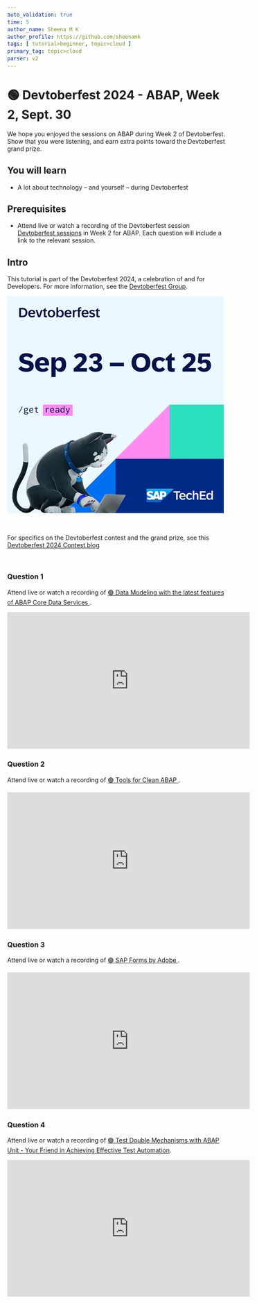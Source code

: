 ```yaml
---
auto_validation: true
time: 5
author_name: Sheena M K
author_profile: https://github.com/sheenamk
tags: [ tutorial>beginner, topic>cloud ]
primary_tag: topic>cloud
parser: v2
---
```


# 🟢 Devtoberfest 2024 - ABAP, Week 2, Sept. 30
<!-- description --> We hope you enjoyed the sessions on ABAP during Week 2 of Devtoberfest. Show that you were listening, and earn extra points toward the Devtoberfest grand prize. 
 
## You will learn
- A lot about technology – and yourself – during Devtoberfest

## Prerequisites
- Attend live or watch a recording of the Devtoberfest session [Devtoberfest sessions](https://community.sap.com/t5/devtoberfest/eb-p/devtoberfest-events) in Week 2 for ABAP. Each question will include a link to the relevant session. 

<!--![Session](Session1-TN.jpg) -->

## Intro
This tutorial is part of the Devtoberfest 2024, a celebration of and for Developers. For more information, see the [Devtoberfest Group](https://groups.community.sap.com/t5/devtoberfest/gh-p/Devtoberfest).

![Devtoberfest](promo-image-kasimir-square.png)

&nbsp;

For specifics on the Devtoberfest contest and the grand prize, see this [Devtoberfest 2024 Contest blog](https://community.sap.com/t5/devtoberfest-blog-posts/devtoberfest-2024-contest/ba-p/13781593)

&nbsp;

### Question 1 

Attend live or watch a recording of [🟢 Data Modeling with the latest features of ABAP Core Data Services                        ](https://www.youtube.com/watch?v=HQPXI1Ba-Gk). 

<iframe width="560" height="315" src="https://www.youtube.com/embed/HQPXI1Ba-Gk" frameborder="0" allowfullscreen></iframe>

### Question 2 

Attend live or watch a recording of [🟢 Tools for Clean ABAP                                                                    ](https://www.youtube.com/watch?v=HQPXI1Ba-Gk). 

<iframe width="560" height="315" src="https://www.youtube.com/embed/HQPXI1Ba-Gk" frameborder="0" allowfullscreen></iframe>

### Question 3 

Attend live or watch a recording of [🟢 SAP Forms by Adobe                                                                     ](https://www.youtube.com/watch?v=HQPXI1Ba-Gk). 

<iframe width="560" height="315" src="https://www.youtube.com/embed/HQPXI1Ba-Gk" frameborder="0" allowfullscreen></iframe>

### Question 4 

Attend live or watch a recording of [🟢 Test Double Mechanisms with ABAP Unit - Your Friend in Achieving Effective Test Automation](https://www.youtube.com/watch?v=nuuqy5CniTs). 

<iframe width="560" height="315" src="https://www.youtube.com/embed/nuuqy5CniTs" frameborder="0" allowfullscreen></iframe>
